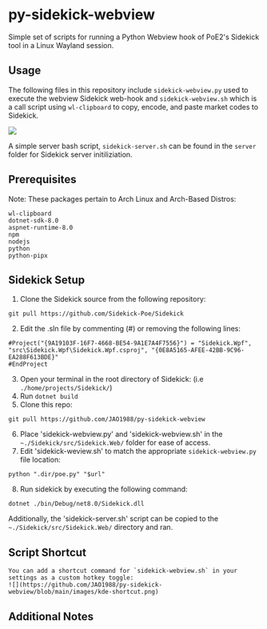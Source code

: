 # py-sidekick-webview
Simple set of scripts for running a Python Webview hook of PoE2's Sidekick tool in a Linux Wayland session.

## Usage
The following files in this repository include `sidekick-webview.py` used to execute the webview Sidekick web-hook and `sidekick-webview.sh` which is a call script using `wl-clipboard` to copy, encode, and paste market codes to Sidekick.

![](https://github.com/JAO1988/py-sidekick-webview/blob/main/images/sidekick-webview.gif)

A simple server bash script, `sidekick-server.sh` can be found in the `server` folder for Sidekick server initiliziation.

## Prerequisites
Note: These packages pertain to Arch Linux and Arch-Based Distros:
```
wl-clipboard
dotnet-sdk-8.0
aspnet-runtime-8.0
npm
nodejs
python
python-pipx
```

## Sidekick Setup
1. Clone the Sidekick source from the following repository:
```
git pull https://github.com/Sidekick-Poe/Sidekick
```
2. Edit the .sln file by commenting (#) or removing the following lines:
```
#Project("{9A19103F-16F7-4668-BE54-9A1E7A4F7556}") = "Sidekick.Wpf", "src\Sidekick.Wpf\Sidekick.Wpf.csproj", "{0E8A5165-AFEE-42BB-9C96-EA288F613BDE}"
#EndProject
```
3. Open your terminal in the root directory of Sidekick: (i.e `./home/projects/Sidekick/`)
4. Run `dotnet build`
5. Clone this repo:
```
git pull https://github.com/JAO1988/py-sidekick-webview
```
6. Place 'sidekick-webview.py' and 'sidekick-webview.sh' in the `~./Sidekick/src/Sidekick.Web/` folder for ease of access.
7. Edit 'sidekick-weview.sh' to match the appropriate `sidekick-webview.py` file location:
```
python ".dir/poe.py" "$url"
```
8. Run sidekick by executing the following command:
```
dotnet ./bin/Debug/net8.0/Sidekick.dll
```
Additionally, the 'sidekick-server.sh' script can be copied to the `~./Sidekick/src/Sidekick.Web/` directory and ran.

## Script Shortcut
```
You can add a shortcut command for `sidekick-webview.sh` in your settings as a custom hotkey toggle:
![](https://github.com/JAO1988/py-sidekick-webview/blob/main/images/kde-shortcut.png)
```

## Additional Notes
```

```
